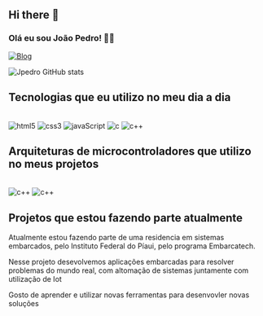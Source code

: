 ## Hi there 👋
### Olá eu sou João Pedro! 🖐🏼
[![Blog](https://img.shields.io/badge/LinkedIn-0077B5?style=for-the-badge&logo=linkedin&logoColor=white)](https://www.linkedin.com/in/joao-pedro-mendes-de-oliveira/)

![Jpedro GitHub stats](https://github-readme-stats.vercel.app/api?username=Jpedro23&show_icons=true&theme=dracula)

## Tecnologias que eu utilizo no meu dia a dia

<div style="display: inline_block"><br/>
    <img aling="center" alt="html5" src="https://img.shields.io/badge/HTML5-E34F26?style=for-the-badge&logo=html5&logoColor=white"/>
    <img aling="center" alt="css3" src="https://img.shields.io/badge/CSS3-1572B6?style=for-the-badge&logo=css3&logoColor=white"/>
    <img aling="center" alt="javaScript" src="    https://img.shields.io/badge/JavaScript-F7DF1E?style=for-the-badge&logo=javascript&logoColor=black"/>    
    <img aling="center" alt="c" src="    https://img.shields.io/badge/C-00599C?style=for-the-badge&logo=c&logoColor=white"/>
    <img aling="center" alt="c++" src="https://img.shields.io/badge/C%2B%2B-00599C?style=for-the-badge&logo=c%2B%2B&logoColor=white"/>
</div>

## Arquiteturas de microcontroladores que utilizo no meus projetos

<div style="display: inline_block"><br/> 

<img aling="center" alt="c++" src="https://img.shields.io/badge/Raspberry%20Pi-A22846?style=for-the-badge&logo=Raspberry%20Pi&logoColor=white"/>
<img aling="center" alt="c++" src="https://img.shields.io/badge/espressif-E7352C?style=for-the-badge&logo=espressif&logoColor=white"/>

</div>

## Projetos que estou fazendo parte atualmente

Atualmente estou fazendo parte de uma residencia em sistemas embarcados, pelo Instituto Federal do Píaui, pelo programa Embarcatech.

Nesse projeto desevolvemos aplicações embarcadas para resolver problemas do mundo real, com altomação de sistemas juntamente com utilização de Iot

Gosto de aprender e utilizar novas ferramentas para desenvovler novas soluções
